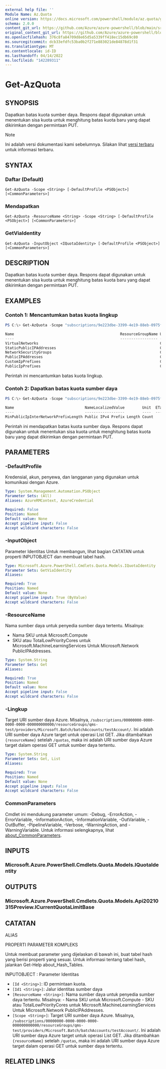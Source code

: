 ```yaml
---
external help file: ''
Module Name: Az.Quota
online version: https://docs.microsoft.com/powershell/module/az.quota/get-azquota
schema: 2.0.0
content_git_url: https://github.com/Azure/azure-powershell/blob/main/src/Quota/help/Get-AzQuota.md
original_content_git_url: https://github.com/Azure/azure-powershell/blob/main/src/Quota/help/Get-AzQuota.md
ms.openlocfilehash: 376c8fa84709d8e65d5a5339ff418ec15db69c80
ms.sourcegitcommit: dcb33efdfc53ba0b2f271e883021de84878d1f31
ms.translationtype: MT
ms.contentlocale: id-ID
ms.lasthandoff: 04/14/2022
ms.locfileid: "142289311"
---
```

# Get-AzQuota

## SYNOPSIS
Dapatkan batas kuota sumber daya.
Respons dapat digunakan untuk menentukan sisa kuota untuk menghitung batas kuota baru yang dapat dikirimkan dengan permintaan PUT.

> [!NOTE]
>Ini adalah versi dokumentasi kami sebelumnya. Silakan lihat [versi terbaru](/powershell/module/az.quota/get-azquota) untuk informasi terbaru.

## SYNTAX

### Daftar (Default)
```
Get-AzQuota -Scope <String> [-DefaultProfile <PSObject>] [<CommonParameters>]
```

### Mendapatkan
```
Get-AzQuota -ResourceName <String> -Scope <String> [-DefaultProfile <PSObject>] [<CommonParameters>]
```

### GetViaIdentity
```
Get-AzQuota -InputObject <IQuotaIdentity> [-DefaultProfile <PSObject>] [<CommonParameters>]
```

## DESCRIPTION
Dapatkan batas kuota sumber daya.
Respons dapat digunakan untuk menentukan sisa kuota untuk menghitung batas kuota baru yang dapat dikirimkan dengan permintaan PUT.

## EXAMPLES

### Contoh 1: Mencantumkan batas kuota lingkup
```powershell
PS C:\> Get-AzQuota -Scope "subscriptions/9e223dbe-3399-4e19-88eb-0975f02ac87f/providers/Microsoft.Network/locations/eastus"

Name                                                ResourceGroupName Unit  ETag
----                                                ----------------- ----  ----
VirtualNetworks                                                       Count
StaticPublicIPAddresses                                               Count
NetworkSecurityGroups                                                 Count
PublicIPAddresses                                                     Count
CustomIpPrefixes                                                      Count
PublicIpPrefixes                                                      Count
```

Perintah ini mencantumkan batas kuota lingkup.

### Contoh 2: Dapatkan batas kuota sumber daya
```powershell
PS C:\> Get-AzQuota -Scope "subscriptions/9e223dbe-3399-4e19-88eb-0975f02ac87f/providers/Microsoft.Network/locations/eastus" -ResourceName "MinPublicIpInterNetworkPrefixLength"

Name                                NameLocalizedValue        Unit  ETag
----                                ------------------        ----  ----
MinPublicIpInterNetworkPrefixLength Public IPv4 Prefix Length Count
```

Perintah ini mendapatkan batas kuota sumber daya.
Respons dapat digunakan untuk menentukan sisa kuota untuk menghitung batas kuota baru yang dapat dikirimkan dengan permintaan PUT.

## PARAMETERS

### -DefaultProfile
Kredensial, akun, penyewa, dan langganan yang digunakan untuk komunikasi dengan Azure.

```yaml
Type: System.Management.Automation.PSObject
Parameter Sets: (All)
Aliases: AzureRMContext, AzureCredential

Required: False
Position: Named
Default value: None
Accept pipeline input: False
Accept wildcard characters: False
```

### -InputObject
Parameter Identitas Untuk membangun, lihat bagian CATATAN untuk properti INPUTOBJECT dan membuat tabel hash.

```yaml
Type: Microsoft.Azure.PowerShell.Cmdlets.Quota.Models.IQuotaIdentity
Parameter Sets: GetViaIdentity
Aliases:

Required: True
Position: Named
Default value: None
Accept pipeline input: True (ByValue)
Accept wildcard characters: False
```

### -ResourceName
Nama sumber daya untuk penyedia sumber daya tertentu.
Misalnya:
- Nama SKU untuk Microsoft.Compute
- SKU atau TotalLowPriorityCores untuk Microsoft.MachineLearningServices Untuk Microsoft.Network PublicIPAddresses.

```yaml
Type: System.String
Parameter Sets: Get
Aliases:

Required: True
Position: Named
Default value: None
Accept pipeline input: False
Accept wildcard characters: False
```

### -Lingkup
Target URI sumber daya Azure.
Misalnya, `/subscriptions/00000000-0000-0000-0000-000000000000/resourceGroups/qms-test/providers/Microsoft.Batch/batchAccounts/testAccount/`.
Ini adalah URI sumber daya Azure target untuk operasi List GET.
Jika ditambahkan `{resourceName}` setelah `/quotas`, maka ini adalah URI sumber daya Azure target dalam operasi GET untuk sumber daya tertentu.

```yaml
Type: System.String
Parameter Sets: Get, List
Aliases:

Required: True
Position: Named
Default value: None
Accept pipeline input: False
Accept wildcard characters: False
```

### CommonParameters
Cmdlet ini mendukung parameter umum: -Debug, -ErrorAction, -ErrorVariable, -InformationAction, -InformationVariable, -OutVariable, -OutBuffer, -PipelineVariable, -Verbose, -WarningAction, and -WarningVariable. Untuk informasi selengkapnya, lihat [about_CommonParameters](http://go.microsoft.com/fwlink/?LinkID=113216).

## INPUTS

### Microsoft.Azure.PowerShell.Cmdlets.Quota.Models.IQuotaIdentity

## OUTPUTS

### Microsoft.Azure.PowerShell.Cmdlets.Quota.Models.Api20210315Preview.ICurrentQuotaLimitBase

## CATATAN

ALIAS

PROPERTI PARAMETER KOMPLEKS

Untuk membuat parameter yang dijelaskan di bawah ini, buat tabel hash yang berisi properti yang sesuai. Untuk informasi tentang tabel hash, jalankan Get-Help about_Hash_Tables.


INPUTOBJECT <IQuotaIdentity>: Parameter Identitas
  - `[Id <String>]`: ID permintaan kuota.
  - `[Id1 <String>]`: Jalur identitas sumber daya
  - `[ResourceName <String>]`: Nama sumber daya untuk penyedia sumber daya tertentu. Misalnya: - Nama SKU untuk Microsoft.Compute - SKU atau TotalLowPriorityCores untuk Microsoft.MachineLearningServices Untuk Microsoft.Network PublicIPAddresses.
  - `[Scope <String>]`: Target URI sumber daya Azure. Misalnya, `/subscriptions/00000000-0000-0000-0000-000000000000/resourceGroups/qms-test/providers/Microsoft.Batch/batchAccounts/testAccount/`. Ini adalah URI sumber daya Azure target untuk operasi List GET. Jika ditambahkan `{resourceName}` setelah `/quotas`, maka ini adalah URI sumber daya Azure target dalam operasi GET untuk sumber daya tertentu.

## RELATED LINKS

